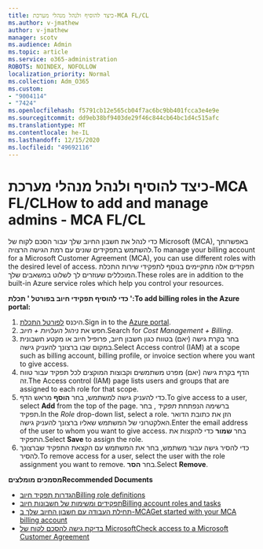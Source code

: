 ```yaml
---
title: כיצד להוסיף ולנהל מנהלי מערכת-MCA FL/CL
ms.author: v-jmathew
author: v-jmathew
manager: scotv
ms.audience: Admin
ms.topic: article
ms.service: o365-administration
ROBOTS: NOINDEX, NOFOLLOW
localization_priority: Normal
ms.collection: Adm_O365
ms.custom:
- "9004114"
- "7424"
ms.openlocfilehash: f5791cb12e565cb04f7ac6bc9bb401fcca3e4e9e
ms.sourcegitcommit: dd9eb38bf9403de29f46c844cb64bc1d4c515afc
ms.translationtype: MT
ms.contentlocale: he-IL
ms.lasthandoff: 12/15/2020
ms.locfileid: "49692116"
---
```

# <a name="how-to-add-and-manage-admins---mca-flcl"></a><span data-ttu-id="fe8f0-102">כיצד להוסיף ולנהל מנהלי מערכת-MCA FL/CL</span><span class="sxs-lookup"><span data-stu-id="fe8f0-102">How to add and manage admins - MCA FL/CL</span></span>

<span data-ttu-id="fe8f0-103">כדי לנהל את חשבון החיוב שלך עבור הסכם לקוח של Microsoft (MCA), באפשרותך להשתמש בתפקידים שונים עם רמת הגישה הרצויה.</span><span class="sxs-lookup"><span data-stu-id="fe8f0-103">To manage your billing account for a Microsoft Customer Agreement (MCA), you can use different roles with the desired level of access.</span></span> <span data-ttu-id="fe8f0-104">תפקידים אלה מתקיימים בנוסף לתפקידי שירות התכלת המוכללים שעוזרים לך לשלוט במשאבים שלך.</span><span class="sxs-lookup"><span data-stu-id="fe8f0-104">These roles are in addition to the built-in Azure service roles which help you control your resources.</span></span>

<span data-ttu-id="fe8f0-105">**כדי להוסיף תפקידי חיוב בפורטל ' תכלת ':**</span><span class="sxs-lookup"><span data-stu-id="fe8f0-105">**To add billing roles in the Azure portal:**</span></span>

1. <span data-ttu-id="fe8f0-106">היכנס [לפורטל התכלת](https://portal.azure.com/).</span><span class="sxs-lookup"><span data-stu-id="fe8f0-106">Sign in to the [Azure portal](https://portal.azure.com/).</span></span>
2. <span data-ttu-id="fe8f0-107">חפש את *ניהול העלויות + חיוב*.</span><span class="sxs-lookup"><span data-stu-id="fe8f0-107">Search for *Cost Management + Billing*.</span></span>
3. <span data-ttu-id="fe8f0-108">בחר בקרת גישה (יאם) בטווח כגון חשבון חיוב, פרופיל חיוב או מקטע חשבונית במקום שבו ברצונך להעניק גישה.</span><span class="sxs-lookup"><span data-stu-id="fe8f0-108">Select Access control (IAM) at a scope such as billing account, billing profile, or invoice section where you want to give access.</span></span>
4. <span data-ttu-id="fe8f0-109">הדף בקרת גישה (יאם) מפרט משתמשים וקבוצות המוקצים לכל תפקיד עבור טווח זה.</span><span class="sxs-lookup"><span data-stu-id="fe8f0-109">The Access control (IAM) page lists users and groups that are assigned to each role for that scope.</span></span>
5. <span data-ttu-id="fe8f0-110">כדי להעניק גישה למשתמש, בחר **הוסף** מראש הדף.</span><span class="sxs-lookup"><span data-stu-id="fe8f0-110">To give access to a user, select **Add** from the top of the page.</span></span> <span data-ttu-id="fe8f0-111">ברשימה הנפתחת *תפקיד* , בחר תפקיד.</span><span class="sxs-lookup"><span data-stu-id="fe8f0-111">In the *Role* drop-down list, select a role.</span></span> <span data-ttu-id="fe8f0-112">הזן את כתובת הדואר האלקטרוני של המשתמש שאליו ברצונך להעניק גישה.</span><span class="sxs-lookup"><span data-stu-id="fe8f0-112">Enter the email address of the user to whom you want to give access.</span></span> <span data-ttu-id="fe8f0-113">בחר **שמור** כדי להקצות את התפקיד.</span><span class="sxs-lookup"><span data-stu-id="fe8f0-113">Select **Save** to assign the role.</span></span>
6. <span data-ttu-id="fe8f0-114">כדי להסיר גישה עבור משתמש, בחר את המשתמש עם הקצאת התפקיד שברצונך להסיר.</span><span class="sxs-lookup"><span data-stu-id="fe8f0-114">To remove access for a user, select the user with the role assignment you want to remove.</span></span> <span data-ttu-id="fe8f0-115">בחר **הסר**.</span><span class="sxs-lookup"><span data-stu-id="fe8f0-115">Select **Remove**.</span></span>

<span data-ttu-id="fe8f0-116">**מסמכים מומלצים**</span><span class="sxs-lookup"><span data-stu-id="fe8f0-116">**Recommended Documents**</span></span>

- [<span data-ttu-id="fe8f0-117">הגדרות תפקיד חיוב</span><span class="sxs-lookup"><span data-stu-id="fe8f0-117">Billing role definitions</span></span>](https://docs.microsoft.com/azure/cost-management-billing/manage/understand-mca-roles)
- [<span data-ttu-id="fe8f0-118">תפקידים ומשימות של חשבונות חיוב</span><span class="sxs-lookup"><span data-stu-id="fe8f0-118">Billing account roles and tasks</span></span>](https://docs.microsoft.com/azure/cost-management-billing/manage/understand-mca-roles#billing-account-roles-and-tasks)
- [<span data-ttu-id="fe8f0-119">תחילת העבודה עם חשבון החיוב שלך ב-MCA</span><span class="sxs-lookup"><span data-stu-id="fe8f0-119">Get started with your MCA billing account</span></span>](https://docs.microsoft.com/azure/cost-management-billing/understand/mca-overview)
- [<span data-ttu-id="fe8f0-120">בדיקת גישה להסכם לקוח של Microsoft</span><span class="sxs-lookup"><span data-stu-id="fe8f0-120">Check access to a Microsoft Customer Agreement</span></span>](https://docs.microsoft.com/azure/cost-management-billing/manage/change-credit-card?WT.mc_id=Portal-Microsoft_Azure_Support%22%20%5Cl%20%22manage-credit-cards-for-a-microsoft-customer-agreement%22%20%5Ct%20%22_blank#check-the-type-of-your-account)
